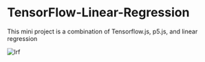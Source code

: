 # TensorFlow-Linear-Regression

This mini project is a combination of Tensorflow.js, p5.js, and linear regression

![lrf](https://user-images.githubusercontent.com/20745708/42004341-12a43aa2-7a35-11e8-843d-889aa7d06c2d.gif)
